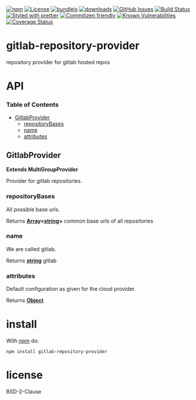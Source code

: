 [![npm](https://img.shields.io/npm/v/gitlab-repository-provider.svg)](https://www.npmjs.com/package/gitlab-repository-provider)
[![License](https://img.shields.io/badge/License-BSD%203--Clause-blue.svg)](https://opensource.org/licenses/BSD-3-Clause)
[![bundlejs](https://deno.bundlejs.com/?q=gitlab-repository-provider\&badge=detailed)](https://bundlejs.com/?q=gitlab-repository-provider)
[![downloads](http://img.shields.io/npm/dm/gitlab-repository-provider.svg?style=flat-square)](https://npmjs.org/package/gitlab-repository-provider)
[![GitHub Issues](https://img.shields.io/github/issues/arlac77/gitlab-repository-provider.svg?style=flat-square)](https://github.com/arlac77/gitlab-repository-provider/issues)
[![Build Status](https://img.shields.io/endpoint.svg?url=https%3A%2F%2Factions-badge.atrox.dev%2Farlac77%2Fgitlab-repository-provider%2Fbadge\&style=flat)](https://actions-badge.atrox.dev/arlac77/gitlab-repository-provider/goto)
[![Styled with prettier](https://img.shields.io/badge/styled_with-prettier-ff69b4.svg)](https://github.com/prettier/prettier)
[![Commitizen friendly](https://img.shields.io/badge/commitizen-friendly-brightgreen.svg)](http://commitizen.github.io/cz-cli/)
[![Known Vulnerabilities](https://snyk.io/test/github/arlac77/gitlab-repository-provider/badge.svg)](https://snyk.io/test/github/arlac77/gitlab-repository-provider)
[![Coverage Status](https://coveralls.io/repos/arlac77/gitlab-repository-provider/badge.svg)](https://coveralls.io/github/arlac77/gitlab-repository-provider)

# gitlab-repository-provider

repository provider for gitlab hosted repos

# API

<!-- Generated by documentation.js. Update this documentation by updating the source code. -->

### Table of Contents

*   [GitlabProvider](#gitlabprovider)
    *   [repositoryBases](#repositorybases)
    *   [name](#name)
    *   [attributes](#attributes)

## GitlabProvider

**Extends MultiGroupProvider**

Provider for gitlab repositories.

### repositoryBases

All possible base urls.

Returns **[Array](https://developer.mozilla.org/docs/Web/JavaScript/Reference/Global_Objects/Array)<[string](https://developer.mozilla.org/docs/Web/JavaScript/Reference/Global_Objects/String)>** common base urls of all repositories

### name

We are called gitlab.

Returns **[string](https://developer.mozilla.org/docs/Web/JavaScript/Reference/Global_Objects/String)** gitlab

### attributes

Default configuration as given for the cloud provider.

Returns **[Object](https://developer.mozilla.org/docs/Web/JavaScript/Reference/Global_Objects/Object)**&#x20;

# install

With [npm](http://npmjs.org) do:

```shell
npm install gitlab-repository-provider
```

# license

BSD-2-Clause
